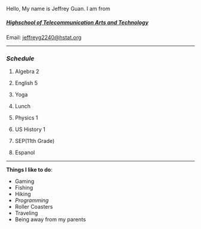Hello, My name is Jeffrey Guan. I am from  
##### [**Highschool of Telecommunication Arts and Technology**](https://www.google.com/maps/place/High+School-Telecommunications/@40.6355869,-74.0221778,125a,35y,318.35h,45t/data=!3m1!1e3!4m8!1m2!2m1!1shighschool+of+telecommunication+arts+and+technology!3m4!1s0x89c245515631e381:0x86b74da3bfb6c8fa!8m2!3d40.6368371!4d-74.0233013)  
Email: jeffreyg2240@hstat.org  

___
### _Schedule_

1. Algebra 2  
2. English 5  
3. Yoga  
4. Lunch
5. Physics 1
6. US History 1
7. SEP(11th Grade)

8. Espanol
***
**Things I like to do**:
* Gaming
* Fishing
* Hiking
* _Programming_
* Roller Coasters 
* Traveling
* Being away from my parents